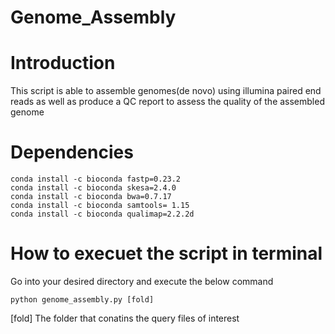 # Genome_Assembly
# Introduction
This script is able to assemble genomes(de novo) using illumina paired end reads as well as produce a QC report to assess the quality of the assembled genome

# Dependencies
```
conda install -c bioconda fastp=0.23.2 
conda install -c bioconda skesa=2.4.0
conda install -c bioconda bwa=0.7.17
conda install -c bioconda samtools= 1.15
conda install -c bioconda qualimap=2.2.2d
```

# How to execuet the script in terminal
Go into your desired directory and execute the below command
```
python genome_assembly.py [fold]
```
[fold] The folder that conatins the query files of interest

